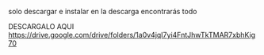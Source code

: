 solo descargar e instalar en la descarga encontrarás todo 



DESCARGALO AQUI https://drive.google.com/drive/folders/1a0v4jqI7yi4FntJhwTkTMAR7xbhKig70
